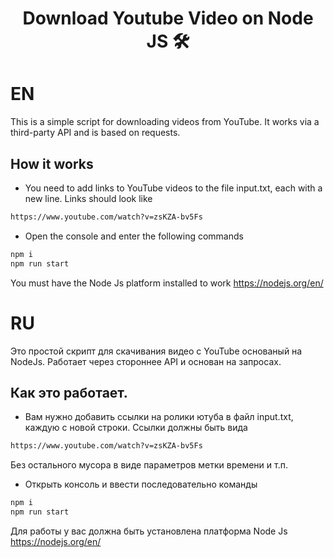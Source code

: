 <h1 align="center">Download Youtube Video on Node JS 🛠</h1>

# EN

This is a simple script for downloading videos from YouTube. 
It works via a third-party API and is based on requests.

## How it works

- You need to add links to YouTube videos to the file input.txt, each with a new line. Links should look like
```sh
https://www.youtube.com/watch?v=zsKZA-bv5Fs
```
- Open the console and enter the following commands 

```sh
npm i
npm run start
```

You must have the Node Js platform installed to work
https://nodejs.org/en/

# RU

Это простой скрипт для скачивания видео с YouTube основаный на NodeJs. 
Работает через стороннее API и основан на запросах.

## Как это работает.

- Вам нужно добавить ссылки на ролики ютуба в файл input.txt, каждую с новой строки. Ссылки должны быть вида 
```sh
https://www.youtube.com/watch?v=zsKZA-bv5Fs
```
Без остального мусора в виде параметров метки времени и т.п.

- Открыть консоль и ввести последовательно команды
```sh
npm i
npm run start
```

Для работы у вас должна быть установлена платформа Node Js
https://nodejs.org/en/
